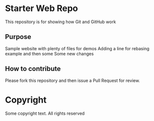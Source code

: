 # Starter Web Repo

This repository is for showing how Git and GitHub work

## Purpose

Sample website with plenty of files for demos
Adding a line for rebasing example and then some
Some new changes

## How to contribute

Please fork this repository and then issue a Pull Request for review.

# Copyright

Some copyright text. All rights reserved